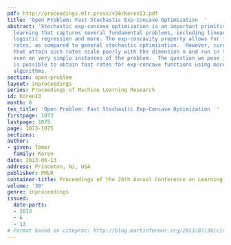 ```yaml
---
pdf: http://proceedings.mlr.press/v30/Koren13.pdf
title: 'Open Problem: Fast Stochastic Exp-Concave Optimization  '
abstract: 'Stochastic exp-concave optimization is an important primitive in machine
  learning that captures several fundamental problems, including linear regression,
  logistic regression and more. The exp-concavity property allows for fast convergence
  rates, as compared to general stochastic optimization.  However, current algorithms
  that attain such rates scale poorly with the dimension n and run in time O(n^4),
  even on very simple instances of the problem.  The question we pose is whether it
  is possible to obtain fast rates for exp-concave functions using more computationally-efficient
  algorithms. '
section: open-problem
layout: inproceedings
series: Proceedings of Machine Learning Research
id: Koren13
month: 0
tex_title: 'Open Problem: Fast Stochastic Exp-Concave Optimization  '
firstpage: 1073
lastpage: 1075
page: 1073-1075
sections: 
author:
- given: Tomer
  family: Koren
date: 2013-06-13
address: Princeton, NJ, USA
publisher: PMLR
container-title: Proceedings of the 26th Annual Conference on Learning Theory
volume: '30'
genre: inproceedings
issued:
  date-parts:
  - 2013
  - 6
  - 13
# Format based on citeproc: http://blog.martinfenner.org/2013/07/30/citeproc-yaml-for-bibliographies/
---
```

